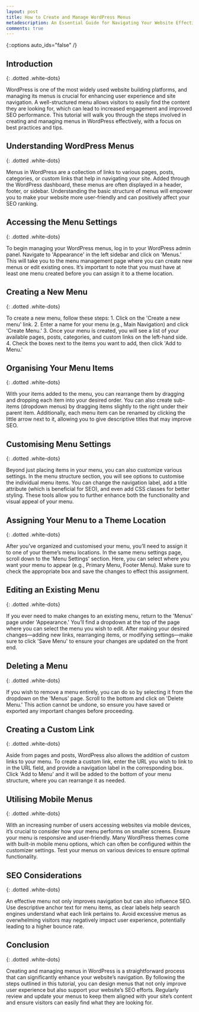 ```yaml
---
layout: post
title: How to Create and Manage WordPress Menus
metadescription: An Essential Guide for Navigating Your Website Effectively
comments: true
---
```

{::options auto_ids="false" /}
## Introduction
{: .dotted .white-dots}

WordPress is one of the most widely used website building platforms, and managing its menus is crucial for enhancing user experience and site navigation. A well-structured menu allows visitors to easily find the content they are looking for, which can lead to increased engagement and improved SEO performance. This tutorial will walk you through the steps involved in creating and managing menus in WordPress effectively, with a focus on best practices and tips.

## Understanding WordPress Menus
{: .dotted .white-dots}

Menus in WordPress are a collection of links to various pages, posts, categories, or custom links that help in navigating your site. Added through the WordPress dashboard, these menus are often displayed in a header, footer, or sidebar. Understanding the basic structure of menus will empower you to make your website more user-friendly and can positively affect your SEO ranking.

## Accessing the Menu Settings
{: .dotted .white-dots}

To begin managing your WordPress menus, log in to your WordPress admin panel. Navigate to 'Appearance' in the left sidebar and click on 'Menus.' This will take you to the menu management page where you can create new menus or edit existing ones. It’s important to note that you must have at least one menu created before you can assign it to a theme location.

## Creating a New Menu
{: .dotted .white-dots}

To create a new menu, follow these steps: 1. Click on the 'Create a new menu' link. 2. Enter a name for your menu (e.g., Main Navigation) and click 'Create Menu.' 3. Once your menu is created, you will see a list of your available pages, posts, categories, and custom links on the left-hand side. 4. Check the boxes next to the items you want to add, then click 'Add to Menu.'

## Organising Your Menu Items
{: .dotted .white-dots}

With your items added to the menu, you can rearrange them by dragging and dropping each item into your desired order. You can also create sub-items (dropdown menus) by dragging items slightly to the right under their parent item. Additionally, each menu item can be renamed by clicking the little arrow next to it, allowing you to give descriptive titles that may improve SEO.

## Customising Menu Settings
{: .dotted .white-dots}

Beyond just placing items in your menu, you can also customize various settings. In the menu structure section, you will see options to customise the individual menu items. You can change the navigation label, add a title attribute (which is beneficial for SEO), and even add CSS classes for better styling. These tools allow you to further enhance both the functionality and visual appeal of your menu.

## Assigning Your Menu to a Theme Location
{: .dotted .white-dots}

After you’ve organized and customised your menu, you’ll need to assign it to one of your theme’s menu locations. In the same menu settings page, scroll down to the 'Menu Settings' section. Here, you can select where you want your menu to appear (e.g., Primary Menu, Footer Menu). Make sure to check the appropriate box and save the changes to effect this assignment.

## Editing an Existing Menu
{: .dotted .white-dots}

If you ever need to make changes to an existing menu, return to the 'Menus' page under 'Appearance.' You’ll find a dropdown at the top of the page where you can select the menu you wish to edit. After making your desired changes—adding new links, rearranging items, or modifying settings—make sure to click 'Save Menu' to ensure your changes are updated on the front end.

## Deleting a Menu
{: .dotted .white-dots}

If you wish to remove a menu entirely, you can do so by selecting it from the dropdown on the 'Menus' page. Scroll to the bottom and click on 'Delete Menu.' This action cannot be undone, so ensure you have saved or exported any important changes before proceeding.

## Creating a Custom Link
{: .dotted .white-dots}

Aside from pages and posts, WordPress also allows the addition of custom links to your menu. To create a custom link, enter the URL you wish to link to in the URL field, and provide a navigation label in the corresponding box. Click 'Add to Menu' and it will be added to the bottom of your menu structure, where you can rearrange it as needed.

## Utilising Mobile Menus
{: .dotted .white-dots}

With an increasing number of users accessing websites via mobile devices, it’s crucial to consider how your menu performs on smaller screens. Ensure your menu is responsive and user-friendly. Many WordPress themes come with built-in mobile menu options, which can often be configured within the customizer settings. Test your menus on various devices to ensure optimal functionality.

## SEO Considerations
{: .dotted .white-dots}

An effective menu not only improves navigation but can also influence SEO. Use descriptive anchor text for menu items, as clear labels help search engines understand what each link pertains to. Avoid excessive menus as overwhelming visitors may negatively impact user experience, potentially leading to a higher bounce rate.

## Conclusion
{: .dotted .white-dots}

Creating and managing menus in WordPress is a straightforward process that can significantly enhance your website’s navigation. By following the steps outlined in this tutorial, you can design menus that not only improve user experience but also support your website’s SEO efforts. Regularly review and update your menus to keep them aligned with your site’s content and ensure visitors can easily find what they are looking for.

